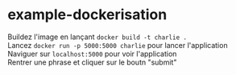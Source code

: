 # example-dockerisation

Buildez l'image en lançant `docker build -t charlie .` <br>
Lancez `docker run -p 5000:5000 charlie` pour lancer l'application <br>
Naviguer sur `localhost:5000` pour voir l'application <br>
Rentrer une phrase et cliquer sur le boutn "submit" <br>

